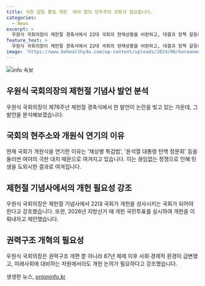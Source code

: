 ```yaml
---
title: 극한 갈등 줄일 개헌  여야 합의 민주주의 강화가 필요합니다.
categories:
  - News
excerpt: >
  우원식 국회의장이 제헌절 경축사에서 22대 국회의 현재상황을 비판하고, 대결과 정책 갈등에 대한 우려를 표현했다. 특히, 대통령 5년 단임제에 대한 문제 제기와 함께 개헌 필요성을 강조했다. 현 정치 상황이 변화된 사회와 미래에 대응하기에 부적합하다는 주장을 펼쳤다. 또한, 헌법개정특별위원회 설치를 제안하여 개헌 논의가 필요하다고 당부했다.
feature_text: >
  우원식 국회의장이 제헌절 경축사에서 22대 국회의 현재상황을 비판하고, 대결과 정책 갈등에 대한 우려를 표현했다. 특히, 대통령 5년 단임제에 대한 문제 제기와 함께 개헌 필요성을 강조했다. 현 정치 상황이 변화된 사회와 미래에 대응하기에 부적합하다는 주장을 펼쳤다. 또한, 헌법개정특별위원회 설치를 제안하여 개헌 논의가 필요하다고 당부했다.
image: 'https://www.behealthy4u.com/wp-content/uploads/2024/06/koreanews.jpg'
---
```


<p><img src="https://www.behealthy4u.com/wp-content/uploads/2024/06/koreanews.jpg" alt="info 속보" /></p>

<h2 data-ke-size="size26">우원식 국회의장의 제헌절 기념사 발언 분석</h2>

<p data-ke-size="size16">우원식 국회의장이 제76주년 제헌절 경축식에서 한 발언이 논란을 빚고 있는 가운데, 그 발언을 분석해보겠습니다.</p>

<h2 data-ke-size="size24">국회의 현주소와 개원식 연기의 이유</h2>

<p data-ke-size="size16">현재 국회가 개원식을 연기한 이유는 '채상병 특검법', '윤석열 대통령 탄핵 청문회' 등을 둘러싼 여야의 극한 대치 때문으로 여겨지고 있습니다. 이는 끊임없는 정쟁으로 인해 민생을 도외시한 결과로 여겨집니다.</p>

<h2 data-ke-size="size24">제헌절 기념사에서의 개헌 필요성 강조</h2>

<p data-ke-size="size16">우원식 국회의장은 제헌절 기념사에서 22대 국회가 개헌을 성사시키는 국회가 되어야 한다고 강조했습니다. 또한, 2026년 지방선거 때 개헌 국민투표를 실시하여 개헌을 이뤄내자고 제안했습니다.</p>

<h2 data-ke-size="size24">권력구조 개혁의 필요성</h2>

<p data-ke-size="size16">우원식 국회의장은 권력구조 개편 뿐 아니라 87년 체제 이후 사회·경제적 환경이 급변했고, 미래사회에 대비하는 차원에서라도 개헌 논의가 필요하다고 강조했습니다.</p>
생생한 뉴스, <a href="https://onioninfo.kr" rel="dofollow">onioninfo.kr</a>


